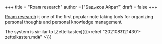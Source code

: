 +++
title = "Roam research"
author = ["Бадыков Айрат"]
draft = false
+++

[Roam research](https://roamresearch.com/) is one of the first popular note taking tools for organizing personal thoughts and personal knowledge management.

The system is similar to [Zettelkasten]({{<relref "20210831214301-zettelkasten.md#" >}})
